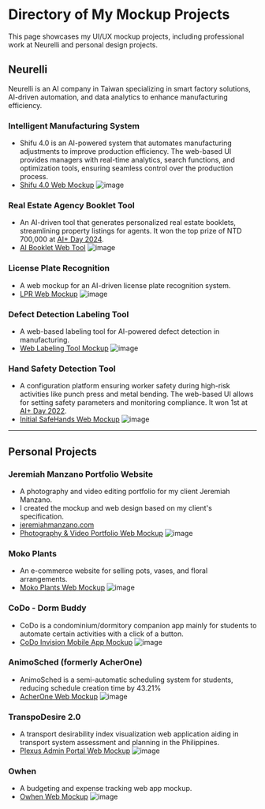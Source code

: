 # Directory of My Mockup Projects
This page showcases my UI/UX mockup projects, including professional work at Neurelli and personal design projects. 

## Neurelli
Neurelli is an AI company in Taiwan specializing in smart factory solutions, AI-driven automation, and data analytics to enhance manufacturing efficiency.

### Intelligent Manufacturing System

* Shifu 4.0 is an AI-powered system that automates manufacturing adjustments to improve production efficiency. The web-based UI provides managers with real-time analytics, search functions, and optimization tools, ensuring seamless control over the production process.
* [Shifu 4.0 Web Mockup](https://www.figma.com/proto/JkSwwxsNddWkbk1UHnnndI/Shifu?node-id=0-1&t=eO2s0Q5O8hxTdENA-1)
![image](https://github.com/user-attachments/assets/df6b5417-d218-4c8e-b733-2e4254a2edf7)

### Real Estate Agency Booklet Tool
* An AI-driven tool that generates personalized real estate booklets, streamlining property listings for agents. It won the top prize of NTD 700,000 at [AI+ Day 2024](https://neurelli.com/news_detail/35.htm).
* [AI Booklet Web Tool](https://www.figma.com/proto/DhTlR2TMLJfpMDMWZQt0b8/ERA-Web?node-id=4-2&t=sOSZj9YpBU51sUyd-1)
![image](https://github.com/user-attachments/assets/70878966-5f1e-456a-b820-9ceb2a03b4af)

### License Plate Recognition
* A web mockup for an AI-driven license plate recognition system.
* [LPR Web Mockup](https://www.figma.com/proto/5RbubArgCPx6yBbcUjfq72/LPR-Mockup?t=63qYvXRGyWTrVPIy-1)
![image](https://github.com/user-attachments/assets/915fc23f-2202-4f7f-a9c8-a35d7285aa62)

### Defect Detection Labeling Tool
* A web-based labeling tool for AI-powered defect detection in manufacturing.
* [Web Labeling Tool Mockup](https://www.figma.com/proto/W552QF8yoZigxBraYZXEvM/Obuster?node-id=4-74&t=w8gAVrvnYtKaOVsQ-1)
![image](https://github.com/user-attachments/assets/e3291c93-fabc-4888-b17a-ef2a36529b68)


### Hand Safety Detection Tool
* A configuration platform ensuring worker safety during high-risk activities like punch press and metal bending. The web-based UI allows for setting safety parameters and monitoring compliance. It won 1st at [AI+ Day 2022](https://neurelli.com/news_detail/30.htm).
* [Initial SafeHands Web Mockup](https://www.figma.com/proto/NKKtsGeMhI50UWaJgiSeAK/ADV-Web?node-id=1-2&t=3kmUPT7fywtstsfS-1)
![image](https://github.com/user-attachments/assets/32213b37-ce2d-4a17-bc52-a8a6fc627fc0)

---

## Personal Projects
### Jeremiah Manzano Portfolio Website
* A photography and video editing portfolio for my client Jeremiah Manzano.
* I created the mockup and web design based on my client's specification.
* [jeremiahmanzano.com](https://www.jeremiahmanzano.com/)
* [Photography & Video Portfolio Web Mockup](https://www.figma.com/proto/dhTd2oMVyUKLgAWpriSgpX/Capule-Studios?node-id=27-56&t=30W2aNVDAuIiIZ6C-1&scaling=scale-down&content-scaling=fixed&page-id=0%3A1)
![image](https://github.com/user-attachments/assets/9e897091-c2bb-453c-b1ae-14b91fed22d8)

### Moko Plants
* An e-commerce website for selling pots, vases, and floral arrangements.
* [Moko Plants Web Mockup](https://www.figma.com/proto/5mAPjV3boT19t2KPJ3Ovsx/Moko?node-id=1-2&t=Pzh2JcNSmQryKBXY-1)
![image](https://github.com/user-attachments/assets/f2ff0954-48bd-4e5b-bcf5-c1c6ae7845dd)

### CoDo - Dorm Buddy
* CoDo is a condominium/dormitory companion app mainly for students to automate certain activities with a click of a button.
* [CoDo Invision Mobile App Mockup](https://adriennesoliven.com/codo-app/#/screens)
![image](https://github.com/user-attachments/assets/1d342898-9ae8-4a65-81b2-e1b1464b5657)


### AnimoSched (formerly AcherOne)
* AnimoSched is a semi-automatic scheduling system for students, reducing schedule creation time by 43.21%
* [AcherOne Web Mockup](https://www.figma.com/proto/QQfk0uZVaKpfL7504kffUf/Round-2?node-id=0-1&t=63qYvXRGyWTrVPIy-1)
![image](https://github.com/user-attachments/assets/b9d00c51-4a8a-4ae1-92d2-41614028b1aa)

### TranspoDesire 2.0
* A transport desirability index visualization web application aiding in transport system assessment and planning in the Philippines.
* [Plexus Admin Portal Web Mockup](https://www.figma.com/proto/FyD74OMdJ2tXx7p8RTB2TC/%5BTranspoDesire-2.0%5D-Admin-Portal?node-id=34-0&t=i4ThGGwGmb1jKzbm-1)
![image](https://github.com/user-attachments/assets/f5d31720-e768-4a4a-932c-3f19c9febed7)

### Owhen
* A budgeting and expense tracking web app mockup.
* [Owhen Web Mockup](https://www.figma.com/proto/ZFaoby9h3bTkz8LPCukFcV/Owhen?node-id=1-2&t=KKMCUOWzghGBASx1-1)
![image](https://github.com/user-attachments/assets/6068141d-ae9d-48a5-89b6-35377bcbb178)

